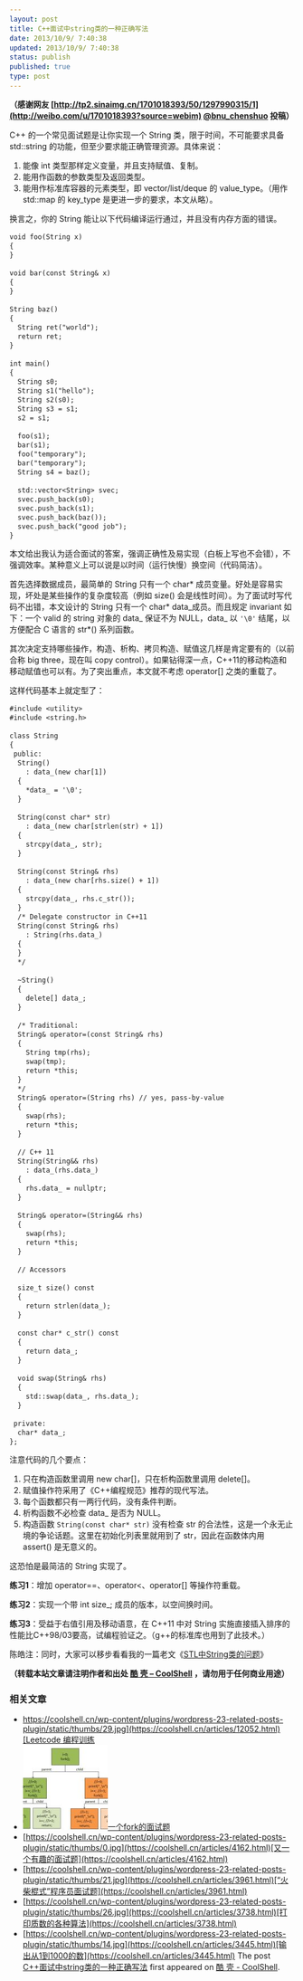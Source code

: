 ```yaml
---
layout: post
title: C++面试中string类的一种正确写法
date: 2013/10/9/ 7:40:38
updated: 2013/10/9/ 7:40:38
status: publish
published: true
type: post
---
```


**（感谢网友 [http://tp2.sinaimg.cn/1701018393/50/1297990315/1](http://weibo.com/u/1701018393?source=webim) [@bnu\_chenshuo](http://weibo.com/u/1701018393?source=webim "bnu_chenshuo") 投稿）**


C++ 的一个常见面试题是让你实现一个 String 类，限于时间，不可能要求具备 std::string 的功能，但至少要求能正确管理资源。具体来说：


1. 能像 int 类型那样定义变量，并且支持赋值、复制。
2. 能用作函数的参数类型及返回类型。
3. 能用作标准库容器的元素类型，即 vector/list/deque 的 value\_type。（用作 std::map 的 key\_type 是更进一步的要求，本文从略）。


换言之，你的 String 能让以下代码编译运行通过，并且没有内存方面的错误。



```
void foo(String x)
{
}

void bar(const String& x)
{
}

String baz()
{
  String ret("world");
  return ret;
}

int main()
{
  String s0;
  String s1("hello");
  String s2(s0);
  String s3 = s1;
  s2 = s1;

  foo(s1);
  bar(s1);
  foo("temporary");
  bar("temporary");
  String s4 = baz();

  std::vector<String> svec;
  svec.push_back(s0);
  svec.push_back(s1);
  svec.push_back(baz());
  svec.push_back("good job");
}
```

本文给出我认为适合面试的答案，强调正确性及易实现（白板上写也不会错），不强调效率。某种意义上可以说是以时间（运行快慢）换空间（代码简洁）。


首先选择数据成员，最简单的 String 只有一个 char\* 成员变量。好处是容易实现，坏处是某些操作的复杂度较高（例如 size() 会是线性时间）。为了面试时写代码不出错，本文设计的 String 只有一个 char\* data\_成员。而且规定 invariant 如下：一个 valid 的 string 对象的 data\_ 保证不为 NULL，data\_ 以 `'\0'` 结尾，以方便配合 C 语言的 str\*() 系列函数。


其次决定支持哪些操作，构造、析构、拷贝构造、赋值这几样是肯定要有的（以前合称 big three，现在叫 copy control）。如果钻得深一点，C++11的移动构造和移动赋值也可以有。为了突出重点，本文就不考虑 operator[] 之类的重载了。


这样代码基本上就定型了：



```
#include <utility>
#include <string.h>

class String
{
 public:
  String()
    : data_(new char[1])
  {
    *data_ = '\0';
  }

  String(const char* str)
    : data_(new char[strlen(str) + 1])
  {
    strcpy(data_, str);
  }

  String(const String& rhs)
    : data_(new char[rhs.size() + 1])
  {
    strcpy(data_, rhs.c_str());
  }
  /* Delegate constructor in C++11
  String(const String& rhs)
    : String(rhs.data_)
  {
  }
  */

  ~String()
  {
    delete[] data_;
  }

  /* Traditional:
  String& operator=(const String& rhs)
  {
    String tmp(rhs);
    swap(tmp);
    return *this;
  }
  */
  String& operator=(String rhs) // yes, pass-by-value
  {
    swap(rhs);
    return *this;
  }

  // C++ 11
  String(String&& rhs)
    : data_(rhs.data_)
  {
    rhs.data_ = nullptr;
  }

  String& operator=(String&& rhs)
  {
    swap(rhs);
    return *this;
  }

  // Accessors

  size_t size() const
  {
    return strlen(data_);
  }

  const char* c_str() const
  {
    return data_;
  }

  void swap(String& rhs)
  {
    std::swap(data_, rhs.data_);
  }

 private:
  char* data_;
};
```

注意代码的几个要点：


1. 只在构造函数里调用 new char[]，只在析构函数里调用 delete[]。
2. 赋值操作符采用了《C++编程规范》推荐的现代写法。
3. 每个函数都只有一两行代码，没有条件判断。
4. 析构函数不必检查 data\_ 是否为 NULL。
5. 构造函数 `String(const char* str)` 没有检查 str 的合法性，这是一个永无止境的争论话题。这里在初始化列表里就用到了 str，因此在函数体内用 assert() 是无意义的。


这恐怕是最简洁的 String 实现了。


**练习1**：增加 operator==、operator<、operator[] 等操作符重载。


**练习2**：实现一个带 int size\_; 成员的版本，以空间换时间。


**练习3**：受益于右值引用及移动语意，在 C++11 中对 String 实施直接插入排序的性能比C++98/03要高，试编程验证之。（g++的标准库也用到了此技术。）


陈皓注：同时，大家可以移步看看我的一篇老文《[STL中String类的问题](http://blog.csdn.net/haoel/article/details/1491219)》



**（转载本站文章请注明作者和出处 [酷 壳 – CoolShell](https://coolshell.cn/) ，请勿用于任何商业用途）**



### 相关文章

* [https://coolshell.cn/wp-content/plugins/wordpress-23-related-posts-plugin/static/thumbs/29.jpg](https://coolshell.cn/articles/12052.html)[Leetcode 编程训练](https://coolshell.cn/articles/12052.html)
* [![一个fork的面试题](../wp-content/uploads/2012/07/fork01jpg-150x150.jpg)](https://coolshell.cn/articles/7965.html)[一个fork的面试题](https://coolshell.cn/articles/7965.html)
* [https://coolshell.cn/wp-content/plugins/wordpress-23-related-posts-plugin/static/thumbs/0.jpg](https://coolshell.cn/articles/4162.html)[又一个有趣的面试题](https://coolshell.cn/articles/4162.html)
* [https://coolshell.cn/wp-content/plugins/wordpress-23-related-posts-plugin/static/thumbs/21.jpg](https://coolshell.cn/articles/3961.html)[“火柴棍式”程序员面试题](https://coolshell.cn/articles/3961.html)
* [https://coolshell.cn/wp-content/plugins/wordpress-23-related-posts-plugin/static/thumbs/26.jpg](https://coolshell.cn/articles/3738.html)[打印质数的各种算法](https://coolshell.cn/articles/3738.html)
* [https://coolshell.cn/wp-content/plugins/wordpress-23-related-posts-plugin/static/thumbs/14.jpg](https://coolshell.cn/articles/3445.html)[输出从1到1000的数](https://coolshell.cn/articles/3445.html)
The post [C++面试中string类的一种正确写法](https://coolshell.cn/articles/10478.html) first appeared on [酷 壳 - CoolShell](https://coolshell.cn).